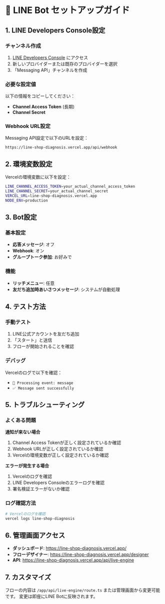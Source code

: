 # 🚀 LINE Bot セットアップガイド

## 1. LINE Developers Console設定

### チャンネル作成
1. [LINE Developers Console](https://developers.line.biz/) にアクセス
2. 新しいプロバイダーまたは既存のプロバイダーを選択
3. 「Messaging API」チャンネルを作成

### 必要な設定値
以下の情報をコピーしてください：
- **Channel Access Token** (長期)
- **Channel Secret**

### Webhook URL設定
Messaging API設定で以下のURLを設定：
```
https://line-shop-diagnosis.vercel.app/api/webhook
```

## 2. 環境変数設定

Vercelの環境変数に以下を設定：

```bash
LINE_CHANNEL_ACCESS_TOKEN=your_actual_channel_access_token
LINE_CHANNEL_SECRET=your_actual_channel_secret
VERCEL_URL=line-shop-diagnosis.vercel.app
NODE_ENV=production
```

## 3. Bot設定

### 基本設定
- **応答メッセージ**: オフ
- **Webhook**: オン
- **グループトーク参加**: お好みで

### 機能
- **リッチメニュー**: 任意
- **友だち追加時あいさつメッセージ**: システムが自動処理

## 4. テスト方法

### 手動テスト
1. LINE公式アカウントを友だち追加
2. 「スタート」と送信
3. フローが開始されることを確認

### デバッグ
Vercelのログで以下を確認：
- `📨 Processing event: message`
- `✅ Message sent successfully`

## 5. トラブルシューティング

### よくある問題

**通知が来ない場合**
1. Channel Access Tokenが正しく設定されているか確認
2. Webhook URLが正しく設定されているか確認
3. Vercelの環境変数が正しく設定されているか確認

**エラーが発生する場合**
1. Vercelのログを確認
2. LINE Developers Consoleのエラーログを確認
3. 署名検証エラーがないか確認

### ログ確認方法
```bash
# Vercelのログを確認
vercel logs line-shop-diagnosis
```

## 6. 管理画面アクセス

- **ダッシュボード**: https://line-shop-diagnosis.vercel.app/
- **フローデザイナー**: https://line-shop-diagnosis.vercel.app/designer
- **API**: https://line-shop-diagnosis.vercel.app/api/live-engine

## 7. カスタマイズ

フローの内容は `/app/api/live-engine/route.ts` または管理画面から変更可能です。
変更は即座にLINE Botに反映されます。